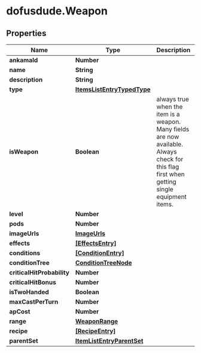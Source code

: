 # dofusdude.Weapon

## Properties

Name | Type | Description | Notes
------------ | ------------- | ------------- | -------------
**ankamaId** | **Number** |  | [optional] 
**name** | **String** |  | [optional] 
**description** | **String** |  | [optional] 
**type** | [**ItemsListEntryTypedType**](ItemsListEntryTypedType.md) |  | [optional] 
**isWeapon** | **Boolean** | always true when the item is a weapon. Many fields are now available. Always check for this flag first when getting single equipment items. | [optional] 
**level** | **Number** |  | [optional] 
**pods** | **Number** |  | [optional] 
**imageUrls** | [**ImageUrls**](ImageUrls.md) |  | [optional] 
**effects** | [**[EffectsEntry]**](EffectsEntry.md) |  | [optional] 
**conditions** | [**[ConditionEntry]**](ConditionEntry.md) |  | [optional] 
**conditionTree** | [**ConditionTreeNode**](ConditionTreeNode.md) |  | [optional] 
**criticalHitProbability** | **Number** |  | [optional] 
**criticalHitBonus** | **Number** |  | [optional] 
**isTwoHanded** | **Boolean** |  | [optional] 
**maxCastPerTurn** | **Number** |  | [optional] 
**apCost** | **Number** |  | [optional] 
**range** | [**WeaponRange**](WeaponRange.md) |  | [optional] 
**recipe** | [**[RecipeEntry]**](RecipeEntry.md) |  | [optional] 
**parentSet** | [**ItemListEntryParentSet**](ItemListEntryParentSet.md) |  | [optional] 


